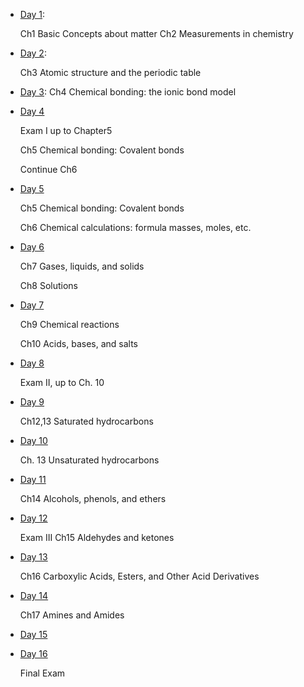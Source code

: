  *  [Day 1](daily/1/): 

    Ch1 Basic Concepts about matter
    Ch2 Measurements in chemistry

 *  [Day 2](daily/2/):

    Ch3 Atomic structure and the periodic table



 *  [Day 3](daily/3/):
    Ch4 Chemical bonding: the ionic bond model



 *  [Day 4](daily/4/) 

    Exam I  up to Chapter5

    Ch5 Chemical bonding: Covalent bonds

    Continue Ch6

 *  [Day 5](daily/5/)

    Ch5 Chemical bonding: Covalent bonds

    Ch6 Chemical calculations: formula masses, moles, etc.


 *  [Day 6](daily/6/)

    Ch7 Gases, liquids, and solids

    Ch8 Solutions


 *  [Day 7](daily/7/) 

    Ch9 Chemical reactions

    Ch10 Acids, bases, and salts



 *  [Day 8](daily/8/)

    Exam II, up to Ch. 10


 *  [Day 9](daily/9/)

    Ch12,13 Saturated hydrocarbons


 *  [Day 10](daily/10/)

    Ch. 13  Unsaturated hydrocarbons

  
 *  [Day 11](daily/11/)


    Ch14 Alcohols, phenols, and ethers



 *  [Day 12](daily/12/)

    Exam III
    Ch15 Aldehydes and ketones


 *  [Day 13](daily/13/)

    Ch16 Carboxylic Acids, Esters, and Other Acid Derivatives

 *  [Day 14](daily/14/)

    Ch17  Amines and Amides

 *  [Day 15](daily/15/)

 *  [Day 16](daily/16/)

    Final Exam
